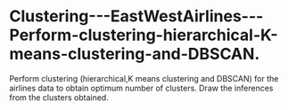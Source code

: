 # Clustering---EastWestAirlines---Perform-clustering-hierarchical-K-means-clustering-and-DBSCAN.
Perform clustering (hierarchical,K means clustering and DBSCAN) for the airlines data to obtain optimum number of clusters.  Draw the inferences from the clusters obtained.
